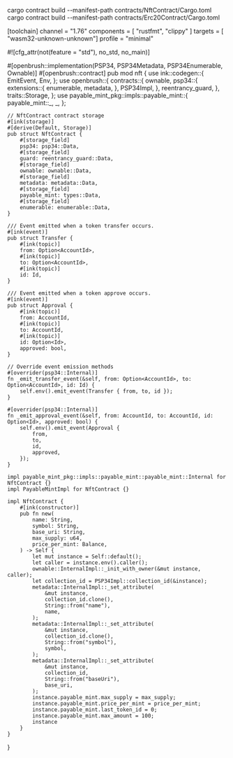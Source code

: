cargo contract build --manifest-path contracts/NftContract/Cargo.toml
cargo contract build --manifest-path contracts/Erc20Contract/Cargo.toml

[toolchain]
channel = "1.76"
components = [ "rustfmt", "clippy" ]
targets = [ "wasm32-unknown-unknown"]
profile = "minimal"

#![cfg_attr(not(feature = "std"), no_std, no_main)]

#[openbrush::implementation(PSP34, PSP34Metadata, PSP34Enumerable, Ownable)] #[openbrush::contract]
pub mod nft {
use ink::codegen::{
EmitEvent,
Env,
};
use openbrush::{
contracts::{
ownable,
psp34::{
extensions::{
enumerable,
metadata,
},
PSP34Impl,
},
reentrancy_guard,
},
traits::Storage,
};
use payable_mint_pkg::impls::payable_mint::{
payable_mint::_,
_,
};

    // NftContract contract storage
    #[ink(storage)]
    #[derive(Default, Storage)]
    pub struct NftContract {
        #[storage_field]
        psp34: psp34::Data,
        #[storage_field]
        guard: reentrancy_guard::Data,
        #[storage_field]
        ownable: ownable::Data,
        #[storage_field]
        metadata: metadata::Data,
        #[storage_field]
        payable_mint: types::Data,
        #[storage_field]
        enumerable: enumerable::Data,
    }

    /// Event emitted when a token transfer occurs.
    #[ink(event)]
    pub struct Transfer {
        #[ink(topic)]
        from: Option<AccountId>,
        #[ink(topic)]
        to: Option<AccountId>,
        #[ink(topic)]
        id: Id,
    }

    /// Event emitted when a token approve occurs.
    #[ink(event)]
    pub struct Approval {
        #[ink(topic)]
        from: AccountId,
        #[ink(topic)]
        to: AccountId,
        #[ink(topic)]
        id: Option<Id>,
        approved: bool,
    }

    // Override event emission methods
    #[overrider(psp34::Internal)]
    fn _emit_transfer_event(&self, from: Option<AccountId>, to: Option<AccountId>, id: Id) {
        self.env().emit_event(Transfer { from, to, id });
    }

    #[overrider(psp34::Internal)]
    fn _emit_approval_event(&self, from: AccountId, to: AccountId, id: Option<Id>, approved: bool) {
        self.env().emit_event(Approval {
            from,
            to,
            id,
            approved,
        });
    }

    impl payable_mint_pkg::impls::payable_mint::payable_mint::Internal for NftContract {}
    impl PayableMintImpl for NftContract {}

    impl NftContract {
        #[ink(constructor)]
        pub fn new(
            name: String,
            symbol: String,
            base_uri: String,
            max_supply: u64,
            price_per_mint: Balance,
        ) -> Self {
            let mut instance = Self::default();
            let caller = instance.env().caller();
            ownable::InternalImpl::_init_with_owner(&mut instance, caller);
            let collection_id = PSP34Impl::collection_id(&instance);
            metadata::InternalImpl::_set_attribute(
                &mut instance,
                collection_id.clone(),
                String::from("name"),
                name,
            );
            metadata::InternalImpl::_set_attribute(
                &mut instance,
                collection_id.clone(),
                String::from("symbol"),
                symbol,
            );
            metadata::InternalImpl::_set_attribute(
                &mut instance,
                collection_id,
                String::from("baseUri"),
                base_uri,
            );
            instance.payable_mint.max_supply = max_supply;
            instance.payable_mint.price_per_mint = price_per_mint;
            instance.payable_mint.last_token_id = 0;
            instance.payable_mint.max_amount = 100;
            instance
        }
    }

}
